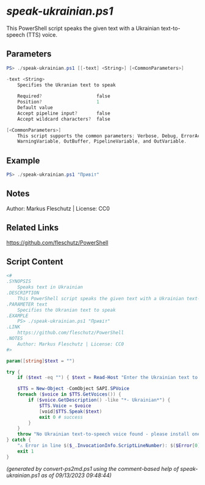 *speak-ukrainian.ps1*
================

This PowerShell script speaks the given text with a Ukrainian text-to-speech (TTS) voice.

Parameters
----------
```powershell
PS> ./speak-ukrainian.ps1 [[-text] <String>] [<CommonParameters>]

-text <String>
    Specifies the Ukranian text to speak
    
    Required?                    false
    Position?                    1
    Default value                
    Accept pipeline input?       false
    Accept wildcard characters?  false

[<CommonParameters>]
    This script supports the common parameters: Verbose, Debug, ErrorAction, ErrorVariable, WarningAction, 
    WarningVariable, OutBuffer, PipelineVariable, and OutVariable.
```

Example
-------
```powershell
PS> ./speak-ukrainian.ps1 "Привіт"

```

Notes
-----
Author: Markus Fleschutz | License: CC0

Related Links
-------------
https://github.com/fleschutz/PowerShell

Script Content
--------------
```powershell
<#
.SYNOPSIS
	Speaks text in Ukrainian
.DESCRIPTION
	This PowerShell script speaks the given text with a Ukrainian text-to-speech (TTS) voice.
.PARAMETER text
	Specifies the Ukranian text to speak
.EXAMPLE
	PS> ./speak-ukrainian.ps1 "Привіт"
.LINK
	https://github.com/fleschutz/PowerShell
.NOTES
	Author: Markus Fleschutz | License: CC0
#>

param([string]$text = "")

try {
	if ($text -eq "") { $text = Read-Host "Enter the Ukrainian text to speak" }

	$TTS = New-Object -ComObject SAPI.SPVoice
	foreach ($voice in $TTS.GetVoices()) {
		if ($voice.GetDescription() -like "*- Ukrainian*") { 
			$TTS.Voice = $voice
			[void]$TTS.Speak($text)
			exit 0 # success
		}
	}
	throw "No Ukrainian text-to-speech voice found - please install one"
} catch {
	"⚠️ Error in line $($_.InvocationInfo.ScriptLineNumber): $($Error[0])"
	exit 1
}
```

*(generated by convert-ps2md.ps1 using the comment-based help of speak-ukrainian.ps1 as of 09/13/2023 09:48:44)*

